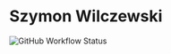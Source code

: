 # Szymon Wilczewski

![GitHub Workflow Status](https://img.shields.io/github/workflow/status/TestowanieAutomatyczneUG/laboratorium-5-SzymonWilczewski/Unittest)
